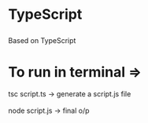 # <p color = "#3498db"> TypeScript</p>

<p color="greenyellow">Based on TypeScript</p>

# To run in terminal =>

tsc script.ts -> generate a script.js file\
\
node script.js -> final o/p

<!-- <div><h1>Using<span color=yellow> JavaScript</span> & <span color=cyan> TypeScript</span></h1></div> -->
